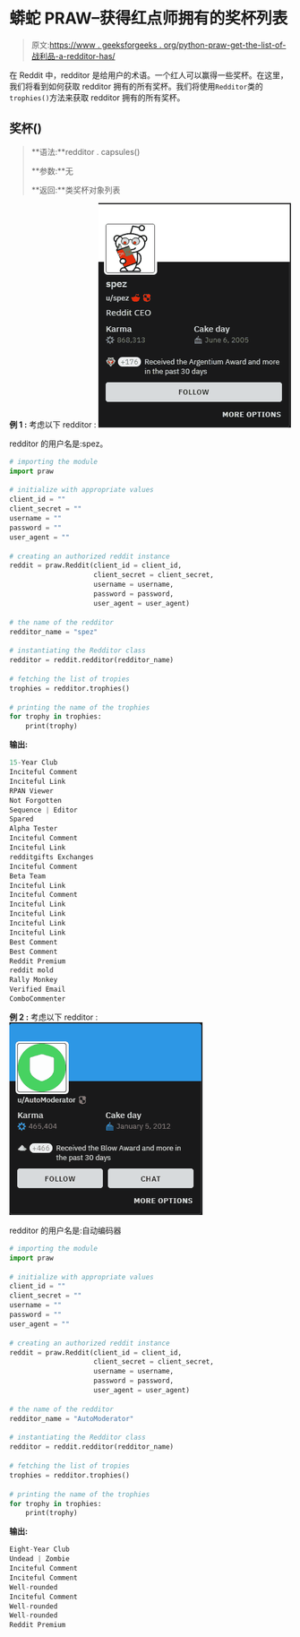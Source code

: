 # 蟒蛇 PRAW–获得红点师拥有的奖杯列表

> 原文:[https://www . geeksforgeeks . org/python-praw-get-the-list-of-战利品-a-redditor-has/](https://www.geeksforgeeks.org/python-praw-getting-the-list-of-trophies-a-redditor-has/)

在 Reddit 中，redditor 是给用户的术语。一个红人可以赢得一些奖杯。在这里，我们将看到如何获取 redditor 拥有的所有奖杯。我们将使用`Redditor`类的`trophies()`方法来获取 redditor 拥有的所有奖杯。

## 奖杯()

> **语法:**redditor . capsules()
> 
> **参数:**无
> 
> **返回:**类奖杯对象列表

**例 1 :** 考虑以下 redditor :
![](img/60e5b09bcc9c0497565b34e02bcac732.png)

redditor 的用户名是:spez。

```py
# importing the module
import praw

# initialize with appropriate values
client_id = ""
client_secret = ""
username = ""
password = ""
user_agent = ""

# creating an authorized reddit instance
reddit = praw.Reddit(client_id = client_id, 
                     client_secret = client_secret, 
                     username = username, 
                     password = password,
                     user_agent = user_agent) 

# the name of the redditor
redditor_name = "spez"

# instantiating the Redditor class
redditor = reddit.redditor(redditor_name)

# fetching the list of tropies
trophies = redditor.trophies()

# printing the name of the trophies
for trophy in trophies:
    print(trophy)
```

**输出:**

```py
15-Year Club
Inciteful Comment
Inciteful Link
RPAN Viewer
Not Forgotten
Sequence | Editor
Spared
Alpha Tester
Inciteful Comment
Inciteful Link
redditgifts Exchanges
Inciteful Comment
Beta Team
Inciteful Link
Inciteful Comment
Inciteful Link
Inciteful Link
Inciteful Link
Inciteful Link
Best Comment
Best Comment
Reddit Premium
reddit mold
Rally Monkey
Verified Email
ComboCommenter

```

**例 2 :** 考虑以下 redditor :
![](img/c80c93faa6b2e754176bf9034d2fa3e5.png)

redditor 的用户名是:自动编码器

```py
# importing the module
import praw

# initialize with appropriate values
client_id = ""
client_secret = ""
username = ""
password = ""
user_agent = ""

# creating an authorized reddit instance
reddit = praw.Reddit(client_id = client_id, 
                     client_secret = client_secret, 
                     username = username, 
                     password = password,
                     user_agent = user_agent) 

# the name of the redditor
redditor_name = "AutoModerator"

# instantiating the Redditor class
redditor = reddit.redditor(redditor_name)

# fetching the list of tropies
trophies = redditor.trophies()

# printing the name of the trophies
for trophy in trophies:
    print(trophy)
```

**输出:**

```py
Eight-Year Club
Undead | Zombie
Inciteful Comment
Inciteful Comment
Well-rounded
Inciteful Comment
Well-rounded
Well-rounded
Reddit Premium

```